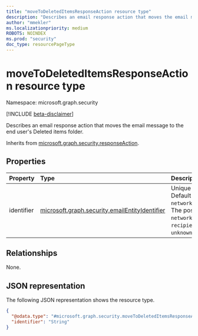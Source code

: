```yaml
---
title: "moveToDeletedItemsResponseAction resource type"
description: "Describes an email response action that moves the email message to the end user's Deleted items folder."
author: "mmekler"
ms.localizationpriority: medium
ROBOTS: NOINDEX
ms.prod: "security"
doc_type: resourcePageType
---
```


# moveToDeletedItemsResponseAction resource type

Namespace: microsoft.graph.security

[!INCLUDE [beta-disclaimer](../../includes/beta-disclaimer.md)]

Describes an email response action that moves the email message to the end user's Deleted items folder.

Inherits from [microsoft.graph.security.responseAction](../resources/security-responseaction.md).

## Properties
| Property   | Type                                                                                                          | Description                                                                                                                                                                                   |
|:-----------|:--------------------------------------------------------------------------------------------------------------|:----------------------------------------------------------------------------------------------------------------------------------------------------------------------------------------------|
| identifier | [microsoft.graph.security.emailEntityIdentifier](../resources/enums-security.md#emailentityidentifier-values) | Unique identifier for the response action. Default is `networkMessageId`,`recipientEmailAddress`. The possible values are: `networkMessageId`, `recipientEmailAddress`, `unknownFutureValue`. |

## Relationships
None.

## JSON representation
The following JSON representation shows the resource type.
<!-- {
  "blockType": "resource",
  "@odata.type": "microsoft.graph.security.moveToDeletedItemsResponseAction"
}
-->
``` json
{
  "@odata.type": "#microsoft.graph.security.moveToDeletedItemsResponseAction",
  "identifier": "String"
}
```

